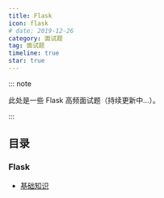 ```yaml
---
title: Flask
icon: flask
# date: 2019-12-26
category: 面试题
tag: 面试题
timeline: true
star: true
---
```


::: note

此处是一些 Flask 高频面试题（持续更新中...）。

:::

<!-- more -->

## 目录

### Flask

- [基础知识](/audition/flask/core/README.md)
